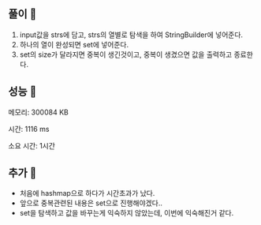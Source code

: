 ## 풀이 🎈



1. input값을 strs에 담고, strs의 열별로 탐색을 하여 StringBuilder에 넣어준다.
2. 하나의 열이 완성되면 set에 넣어준다.
3. set의 size가 달라지면 중복이 생긴것이고, 중복이 생겼으면 값을 출력하고 종료한다.

## 성능 🎃



메모리: 300084 KB

시간: 1116 ms

소요 시간: 1시간

## 추가 🎀


- 처음에 hashmap으로 하다가 시간초과가 났다.
- 앞으로 중복관련된 내용은 set으로 진행해야겠다..
- set을 탐색하고 값을 바꾸는게 익숙하지 않았는데, 이번에 익숙해진거 같다.
